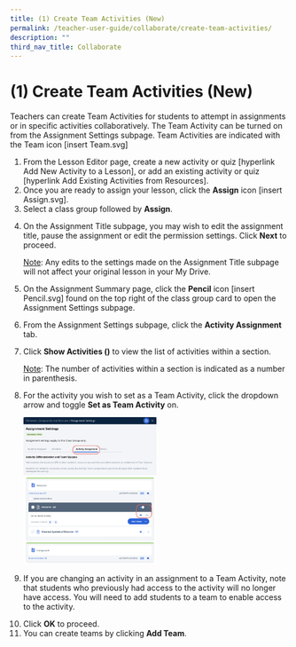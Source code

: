 ```yaml
---
title: (1) Create Team Activities (New)
permalink: /teacher-user-guide/collaborate/create-team-activities/
description: ""
third_nav_title: Collaborate
---
```

<h1 id="-1-create-team-activities-new-">(1) Create Team Activities (New)</h1>
<p>Teachers can create Team Activities for students to attempt in assignments or in specific activities collaboratively. The Team Activity can be turned on from the Assignment Settings subpage. Team Activities are indicated with the Team icon [insert Team.svg]</p>
<ol>
<li>From the Lesson Editor page, create a new activity or quiz [hyperlink Add New Activity to a Lesson], or add an existing activity or quiz [hyperlink Add Existing Activities from Resources].</li>
<li>Once you are ready to assign your lesson, click the <strong>Assign</strong> icon [insert Assign.svg].</li>
<li>Select a class group followed by <strong>Assign</strong>.</li>
<li><p>On the Assignment Title subpage, you may wish to edit the assignment title, pause the assignment or edit the permission settings. Click <strong>Next</strong> to proceed.</p>
	<p> <u>Note</u>: Any edits to the settings made on the Assignment Title subpage will not affect your original lesson in your My Drive.</p>
</li>
<li><p>On the Assignment Summary page, click the <strong>Pencil</strong> icon [insert Pencil.svg] found on the top right of the class group card to open the Assignment Settings subpage.</p>
</li>
<li>From the Assignment Settings subpage, click the <strong>Activity Assignment</strong> tab.</li>
<li><p>Click <strong>Show Activities ()</strong> to view the list of activities within a section.</p>
	<p> <u>Note</u>: The number of activities within a section is indicated as a number in parenthesis. </p>
</li>
<li><p>For the activity you wish to set as a Team Activity, click the dropdown arrow and toggle <strong>Set as Team Activity</strong> on.</p>
<p> <img style="width: 50%;" src="/images/2Teacher/C-TeamActivities.png"></p>
</li>
<li><p>If you are changing an activity in an assignment to a Team Activity, note that students who previously had access to the activity will no longer have access. You will need to add students to a team to enable access to the activity. </p>
</li>
<li>Click <strong>OK</strong> to proceed.</li>
<li>You can create teams by clicking <strong>Add Team</strong>.</li>
</ol>